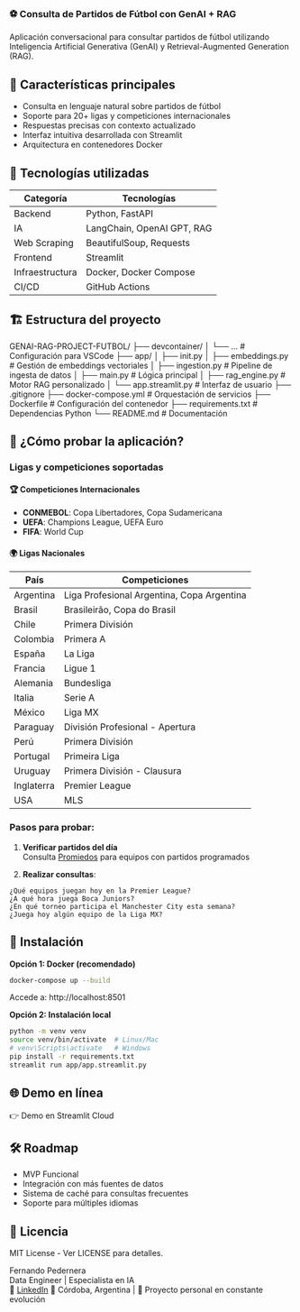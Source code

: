 ### ⚽ Consulta de Partidos de Fútbol con GenAI + RAG

Aplicación conversacional para consultar partidos de fútbol utilizando Inteligencia Artificial Generativa (GenAI) y Retrieval-Augmented Generation (RAG).

## 🚀 Características principales

- Consulta en lenguaje natural sobre partidos de fútbol
- Soporte para 20+ ligas y competiciones internacionales
- Respuestas precisas con contexto actualizado
- Interfaz intuitiva desarrollada con Streamlit
- Arquitectura en contenedores Docker

## 🧠 Tecnologías utilizadas

| Categoría | Tecnologías |
| --- | --- |
| Backend | Python, FastAPI |
| IA  | LangChain, OpenAI GPT, RAG |
| Web Scraping | BeautifulSoup, Requests |
| Frontend | Streamlit |
| Infraestructura | Docker, Docker Compose |
| CI/CD | GitHub Actions |

## 🏗️ Estructura del proyecto

GENAI-RAG-PROJECT-FUTBOL/
├── devcontainer/
│ └── ... # Configuración para VSCode
├── app/
│ ├── init.py
│ ├── embeddings.py # Gestión de embeddings vectoriales
│ ├── ingestion.py # Pipeline de ingesta de datos
│ ├── main.py # Lógica principal
│ ├── rag_engine.py # Motor RAG personalizado
│ └── app.streamlit.py # Interfaz de usuario
├── .gitignore
├── docker-compose.yml # Orquestación de servicios
├── Dockerfile # Configuración del contenedor
├── requirements.txt # Dependencias Python
└── README.md # Documentación

## 🧪 ¿Cómo probar la aplicación?

### Ligas y competiciones soportadas

#### 🏆 Competiciones Internacionales

- **CONMEBOL**: Copa Libertadores, Copa Sudamericana
- **UEFA**: Champions League, UEFA Euro
- **FIFA**: World Cup

#### 🌍 Ligas Nacionales

| País | Competiciones |
| --- | --- |
| Argentina | Liga Profesional Argentina, Copa Argentina |
| Brasil | Brasileirão, Copa do Brasil |
| Chile | Primera División |
| Colombia | Primera A |
| España | La Liga |
| Francia | Ligue 1 |
| Alemania | Bundesliga |
| Italia | Serie A |
| México | Liga MX |
| Paraguay | División Profesional - Apertura |
| Perú | Primera División |
| Portugal | Primeira Liga |
| Uruguay | Primera División - Clausura |
| Inglaterra | Premier League |
| USA | MLS |

### Pasos para probar:

1. **Verificar partidos del día**  
  Consulta [Promiedos](https://www.promiedos.com.ar/) para equipos con partidos programados
  
2. **Realizar consultas**:
  
  ```plaintext
  ¿Qué equipos juegan hoy en la Premier League?
  ¿A qué hora juega Boca Juniors?
  ¿En qué torneo participa el Manchester City esta semana?
  ¿Juega hoy algún equipo de la Liga MX?
  ```
  

## 🚀 Instalación

**Opción 1: Docker (recomendado)**

```bash
docker-compose up --build
```

Accede a: http://localhost:8501

**Opción 2: Instalación local**

```bash
python -m venv venv
source venv/bin/activate  # Linux/Mac
# venv\Scripts\activate   # Windows
pip install -r requirements.txt
streamlit run app/app.streamlit.py
```

## 🌐 Demo en línea

👉 Demo en Streamlit Cloud

## 🛠️ Roadmap

- MVP Funcional
- Integración con más fuentes de datos
- Sistema de caché para consultas frecuentes
- Soporte para múltiples idiomas

## 📄 Licencia

MIT License - Ver LICENSE para detalles.

Fernando Pedernera  
Data Engineer | Especialista en IA  
🔗 [LinkedIn](https://www.linkedin.com/in/fgpedernera/) 
📍 Córdoba, Argentina | 🚀 Proyecto personal en constante evolución


